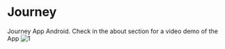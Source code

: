 # Journey
Journey App Android.
Check in the about section for a video demo of the App
![1](https://github.com/iratus7/Journey/assets/2788154/9f6a3436-165f-40f7-8d13-e9dfe664e0e5)


